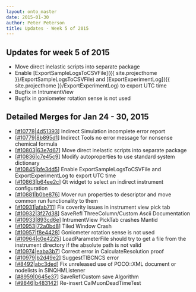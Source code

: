 ```yaml
---
layout: onto_master
date: 2015-01-30
author: Peter Peterson
title: Updates - Week 5 of 2015
---
```

Updates for week 5 of 2015
--------------------------
* Move direct inelastic scripts into separate package
* Enable [ExportSampleLogsToCSVFile]({{ site.projecthome }}/ExportSampleLogsToCSVFile) and [ExportExperimentLog]({{ site.projecthome }}/ExportExperimentLog) to export UTC time
* Bugfix in IntrumentView
* Bugfix in goniometer rotation sense is not used

Detailed Merges for Jan 24 - 30, 2015
-------------------------------------
* \[[#10778](http://trac.mantidproject.org/mantid/ticket/10778)\|[4d51393](https://github.com/mantidproject/mantid/commit/4d513939ae9ddb46d2abef91edaa8f8dffcdbfb7)\] Indirect Simulation incomplete error report
* \[[#10779](http://trac.mantidproject.org/mantid/ticket/10779)\|[8b895d1](https://github.com/mantidproject/mantid/commit/8b895d184f6f271f4f90d5ffb1cf6b69c82d4728)\] Indirect Tools no error message for  nonsense chemical formula
* \[[#10803](http://trac.mantidproject.org/mantid/ticket/10803)\|[63e7d67](https://github.com/mantidproject/mantid/commit/63e7d676a757657f0de7878099744a9e9d250480)\] Move direct inelastic scripts into separate package
* \[[#10836](http://trac.mantidproject.org/mantid/ticket/10836)\|[c7e45c9](https://github.com/mantidproject/mantid/commit/c7e45c99fd0d199d65968346ba22dbd67372335e)\] Modify autoproperties to use standard system dictionary
* \[[#10845](http://trac.mantidproject.org/mantid/ticket/10845)\|[bfe3dd5](https://github.com/mantidproject/mantid/commit/bfe3dd5bc0951b08db0aa924f5a24e7aaf4905af)\] Enable ExportSampleLogsToCSVFile and ExportExperimentLog to export UTC time
* \[[#10863](http://trac.mantidproject.org/mantid/ticket/10863)\|[b64ee2c](https://github.com/mantidproject/mantid/commit/b64ee2c2ddd69e4cb54c361b048fed13b725aec1)\] Qt widget to select an indirect instrument configuration
* \[[#10881](http://trac.mantidproject.org/mantid/ticket/10881)\|[b0be876](https://github.com/mantidproject/mantid/commit/b0be876c5eb07355e4dae614c285c696514aa905)\] Mover run properties to descriptor and move common run functionality to them
* \[[#10931](http://trac.mantidproject.org/mantid/ticket/10931)\|[afab711](https://github.com/mantidproject/mantid/commit/afab71132751cd6bf0bf3ce42e1eb87c87972eeb)\] Fix coverity issues in instrument view pick tab
* \[[#10932](http://trac.mantidproject.org/mantid/ticket/10932)\|[3f27d38](https://github.com/mantidproject/mantid/commit/3f27d387cacdec14f45554527cc530eb1d22c826)\] SaveRefl ThreeColumn/Custom Ascii Documentation
* \[[#10933](http://trac.mantidproject.org/mantid/ticket/10933)\|[893cd6e](https://github.com/mantidproject/mantid/commit/893cd6eee00f955df86bbfdd38ccff4f664780ee)\] IntrumentView PickTab crashes Mantid
* \[[#10953](http://trac.mantidproject.org/mantid/ticket/10953)\|[72a0bd8](https://github.com/mantidproject/mantid/commit/72a0bd8d417ab5ddfcf21c163899ceee8f62b187)\] Tiled Window Crash
* \[[#10957](http://trac.mantidproject.org/mantid/ticket/10957)\|[f8e4428](https://github.com/mantidproject/mantid/commit/f8e44286fc2c3aafd4d0c27b1b071236ae22a268)\] Goniometer rotation sense is not used
* \[[#10964](http://trac.mantidproject.org/mantid/ticket/10964)\|[c0e4225](https://github.com/mantidproject/mantid/commit/c0e42251e60d0449981a7191fc8997a186f8fdc1)\] LoadParameterFile should try to get a file from the instrument directory if the absolute path is not valid
* \[[#10974](http://trac.mantidproject.org/mantid/ticket/10974)\|[eaba3b7](https://github.com/mantidproject/mantid/commit/eaba3b70b4517fd94e2410e3652bffd01c5c4f5e)\] Correct error in CalculateResolution proof
* \[[#10979](http://trac.mantidproject.org/mantid/ticket/10979)\|[b2d49e2](https://github.com/mantidproject/mantid/commit/b2d49e2979bcd114898bfbe972b3c9e0a7a47493)\] SuggestTIBCNCS error
* \[[#8492](http://trac.mantidproject.org/mantid/ticket/8492)\|[abc3ded](https://github.com/mantidproject/mantid/commit/abc3ded48db6cb6b4d44d3fd684a2353009bf39d)\] Fix unreleased use of POCO::XML document or nodelists in SINQHMListener
* \[[#8959](http://trac.mantidproject.org/mantid/ticket/8959)\|[0645e37](https://github.com/mantidproject/mantid/commit/0645e3788817bc0f1d5631f24706ee654e56e363)\] SaveReflCustom save Algorithm
* \[[#9846](http://trac.mantidproject.org/mantid/ticket/9846)\|[b483142](https://github.com/mantidproject/mantid/commit/b483142ae02dfc3afb3fd4be3fef26aa2d912a5e)\] Re-insert CalMuonDeadTimeTest
